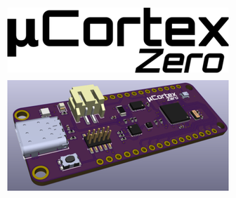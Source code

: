 <p align="center">
<img src="https://github.com/RafaelRiber/microCortex/blob/master/images/zeroLogo.png?raw=true">
</p>

<p align="center">
<img src="https://github.com/RafaelRiber/microCortex/blob/master/images/render2.png?raw=true">
</p>

